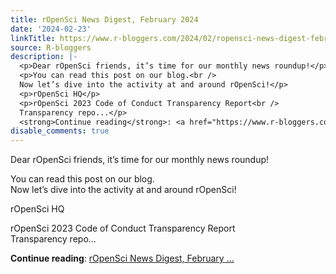 ```yaml
---
title: rOpenSci News Digest, February 2024
date: '2024-02-23'
linkTitle: https://www.r-bloggers.com/2024/02/ropensci-news-digest-february-2024/
source: R-bloggers
description: |-
  <p>Dear rOpenSci friends, it’s time for our monthly news roundup!</p>
  <p>You can read this post on our blog.<br />
  Now let’s dive into the activity at and around rOpenSci!</p>
  <p>rOpenSci HQ</p>
  <p>rOpenSci 2023 Code of Conduct Transparency Report<br />
  Transparency repo...</p>
  <strong>Continue reading</strong>: <a href="https://www.r-bloggers.com/2024/02/ropensci-news-digest-february-2024/">rOpenSci News Digest, February ...
disable_comments: true
---
```

<p>Dear rOpenSci friends, it’s time for our monthly news roundup!</p>
<p>You can read this post on our blog.<br />
Now let’s dive into the activity at and around rOpenSci!</p>
<p>rOpenSci HQ</p>
<p>rOpenSci 2023 Code of Conduct Transparency Report<br />
Transparency repo...</p>
<strong>Continue reading</strong>: <a href="https://www.r-bloggers.com/2024/02/ropensci-news-digest-february-2024/">rOpenSci News Digest, February ...